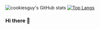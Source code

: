 ![cookiesguy's GitHub stats](https://github-readme-stats.vercel.app/api?username=harukishima&show_icons=true&theme=tokyonight&include_all_commits=true&disable_animations=false)
[![Top Langs](https://github-readme-stats.vercel.app/api/top-langs/?username=harukishima&layout=compact&theme=tokyonight&langs_count=8&hide=html,cmake,c%2B%2B,handlebars,pug)](https://github.com/anuraghazra/github-readme-stats)

### Hi there 👋

<!--
**harukishima/harukishima** is a ✨ _special_ ✨ repository because its `README.md` (this file) appears on your GitHub profile.

Here are some ideas to get you started:

- 🔭 I’m currently working on ...
- 🌱 I’m currently learning ...
- 👯 I’m looking to collaborate on ...
- 🤔 I’m looking for help with ...
- 💬 Ask me about ...
- 📫 How to reach me: ...
- 😄 Pronouns: ...
- ⚡ Fun fact: ...
-->
